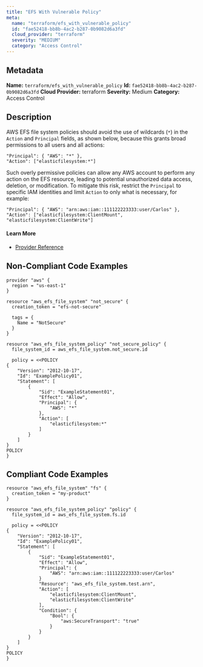 ```yaml
---
title: "EFS With Vulnerable Policy"
meta:
  name: "terraform/efs_with_vulnerable_policy"
  id: "fae52418-bb8b-4ac2-b287-0b9082d6a3fd"
  cloud_provider: "terraform"
  severity: "MEDIUM"
  category: "Access Control"
---
```

## Metadata
**Name:** `terraform/efs_with_vulnerable_policy`
**Id:** `fae52418-bb8b-4ac2-b287-0b9082d6a3fd`
**Cloud Provider:** terraform
**Severity:** Medium
**Category:** Access Control
## Description
AWS EFS file system policies should avoid the use of wildcards (`*`) in the `Action` and `Principal` fields, as shown below, because this grants broad permissions to all users and all actions:

```
"Principal": { "AWS": "*" },
"Action": ["elasticfilesystem:*"]
```

Such overly permissive policies can allow any AWS account to perform any action on the EFS resource, leading to potential unauthorized data access, deletion, or modification. To mitigate this risk, restrict the `Principal` to specific IAM identities and limit `Action` to only what is necessary, for example:

```
"Principal": { "AWS": "arn:aws:iam::111122223333:user/Carlos" },
"Action": ["elasticfilesystem:ClientMount", "elasticfilesystem:ClientWrite"]
```

#### Learn More

 - [Provider Reference](https://registry.terraform.io/providers/hashicorp/aws/latest/docs/resources/efs_file_system_policy#policy)

## Non-Compliant Code Examples
```aws
provider "aws" {
  region = "us-east-1"
}

resource "aws_efs_file_system" "not_secure" {
  creation_token = "efs-not-secure"

  tags = {
    Name = "NotSecure"
  }
}

resource "aws_efs_file_system_policy" "not_secure_policy" {
  file_system_id = aws_efs_file_system.not_secure.id

  policy = <<POLICY
{
    "Version": "2012-10-17",
    "Id": "ExamplePolicy01",
    "Statement": [
        {
            "Sid": "ExampleStatement01",
            "Effect": "Allow",
            "Principal": {
                "AWS": "*"
            },
            "Action": [
                "elasticfilesystem:*"
            ]
        }
    ]
}
POLICY
}

```

## Compliant Code Examples
```aws
resource "aws_efs_file_system" "fs" {
  creation_token = "my-product"
}

resource "aws_efs_file_system_policy" "policy" {
  file_system_id = aws_efs_file_system.fs.id

  policy = <<POLICY
{
    "Version": "2012-10-17",
    "Id": "ExamplePolicy01",
    "Statement": [
        {
            "Sid": "ExampleStatement01",
            "Effect": "Allow",
            "Principal": {
                "AWS": "arn:aws:iam::111122223333:user/Carlos"
            }
            "Resource": "aws_efs_file_system.test.arn",
            "Action": [
                "elasticfilesystem:ClientMount",
                "elasticfilesystem:ClientWrite"
            ],
            "Condition": {
                "Bool": {
                    "aws:SecureTransport": "true"
                }
            }
        }
    ]
}
POLICY
}

```